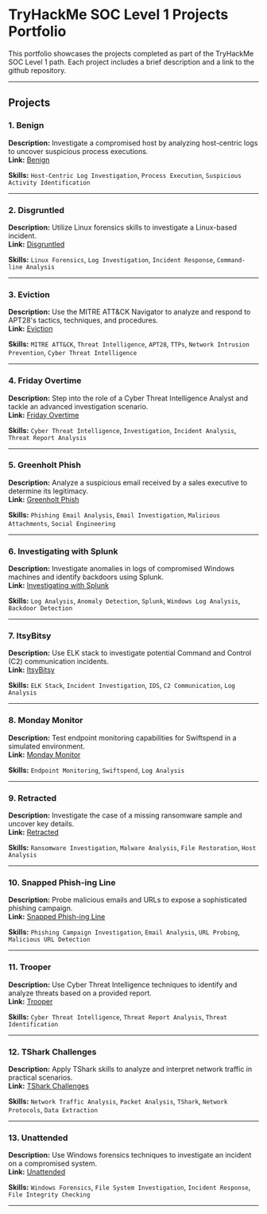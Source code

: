 # TryHackMe SOC Level 1 Projects Portfolio

This portfolio showcases the projects completed as part of the TryHackMe SOC Level 1 path. Each project includes a brief description and a link to the github repository.

---

## Projects

### 1. Benign  
**Description:** Investigate a compromised host by analyzing host-centric logs to uncover suspicious process executions.  
**Link:** [Benign](https://github.com/GrantMSchamel/THM-SOC-1-Projects/blob/main/01-%20Benign/Benign.md)

**Skills:** `Host-Centric Log Investigation`, `Process Execution`, `Suspicious Activity Identification`

---

### 2. Disgruntled  
**Description:** Utilize Linux forensics skills to investigate a Linux-based incident.  
**Link:** [Disgruntled](https://github.com/GrantMSchamel/THM-SOC-1-Projects/blob/main/02%20-%20Disgruntled/Disgruntled.md)

**Skills:** `Linux Forensics`, `Log Investigation`, `Incident Response`, `Command-line Analysis`

---

### 3. Eviction  
**Description:** Use the MITRE ATT&CK Navigator to analyze and respond to APT28's tactics, techniques, and procedures.  
**Link:** [Eviction](https://github.com/GrantMSchamel/THM-SOC-1-Projects/blob/main/03%20-%20Eviction/Eviction.md)

**Skills:** `MITRE ATT&CK`, `Threat Intelligence`, `APT28`, `TTPs`, `Network Intrusion Prevention`, `Cyber Threat Intelligence`

---

### 4. Friday Overtime  
**Description:** Step into the role of a Cyber Threat Intelligence Analyst and tackle an advanced investigation scenario.  
**Link:** [Friday Overtime](https://github.com/GrantMSchamel/THM-SOC-1-Projects/blob/main/04%20-%20Friday%20Overtime/Friday-Overtime.md)

**Skills:** `Cyber Threat Intelligence`, `Investigation`, `Incident Analysis`, `Threat Report Analysis`

---

### 5. Greenholt Phish  
**Description:** Analyze a suspicious email received by a sales executive to determine its legitimacy.  
**Link:** [Greenholt Phish](https://github.com/GrantMSchamel/THM-SOC-1-Projects/blob/main/05%20-%20Greenholt%20Phish/Greenholt-Phish.md)

**Skills:** `Phishing Email Analysis`, `Email Investigation`, `Malicious Attachments`, `Social Engineering`

---

### 6. Investigating with Splunk  
**Description:** Investigate anomalies in logs of compromised Windows machines and identify backdoors using Splunk.  
**Link:** [Investigating with Splunk](https://github.com/GrantMSchamel/THM-SOC-1-Projects/blob/main/06%20-%20Investigating%20with%20Splunk/IWS.md)

**Skills:** `Log Analysis`, `Anomaly Detection`, `Splunk`, `Windows Log Analysis`, `Backdoor Detection`

---

### 7. ItsyBitsy  
**Description:** Use ELK stack to investigate potential Command and Control (C2) communication incidents.  
**Link:** [ItsyBitsy](https://github.com/GrantMSchamel/THM-SOC-1-Projects/blob/main/07%20-%20ItsBitsy/ItsBitsy.md)

**Skills:** `ELK Stack`, `Incident Investigation`, `IDS`, `C2 Communication`, `Log Analysis`

---

### 8. Monday Monitor  
**Description:** Test endpoint monitoring capabilities for Swiftspend in a simulated environment.  
**Link:** [Monday Monitor](https://github.com/GrantMSchamel/THM-SOC-1-Projects/blob/main/08%20-%20Monday%20Monitor/Monday-Monitor.md)

**Skills:** `Endpoint Monitoring`, `Swiftspend`, `Log Analysis`

---

### 9. Retracted  
**Description:** Investigate the case of a missing ransomware sample and uncover key details.  
**Link:** [Retracted](https://github.com/GrantMSchamel/THM-SOC-1-Projects/blob/main/09%20-%20Retracted/Retracted.md)

**Skills:** `Ransomware Investigation`, `Malware Analysis`, `File Restoration`, `Host Analysis`

---

### 10. Snapped Phish-ing Line  
**Description:** Probe malicious emails and URLs to expose a sophisticated phishing campaign.  
**Link:** [Snapped Phish-ing Line](https://github.com/GrantMSchamel/THM-SOC-1-Projects/blob/main/10%20-%20Snapped%20Phish/Snapped-Phish.md)

**Skills:** `Phishing Campaign Investigation`, `Email Analysis`, `URL Probing`, `Malicious URL Detection`

---

### 11. Trooper  
**Description:** Use Cyber Threat Intelligence techniques to identify and analyze threats based on a provided report.  
**Link:** [Trooper](https://github.com/GrantMSchamel/THM-SOC-1-Projects/blob/main/11%20-%20Trooper/Trooper.md)

**Skills:** `Cyber Threat Intelligence`, `Threat Report Analysis`, `Threat Identification`

---

### 12. TShark Challenges  
**Description:** Apply TShark skills to analyze and interpret network traffic in practical scenarios.  
**Link:** [TShark Challenges](https://github.com/GrantMSchamel/THM-SOC-1-Projects/tree/main/12%20-%20TShark%20Challenges)

**Skills:** `Network Traffic Analysis`, `Packet Analysis`, `TShark`, `Network Protocols`, `Data Extraction`

---

### 13. Unattended  
**Description:** Use Windows forensics techniques to investigate an incident on a compromised system.  
**Link:** [Unattended](https://github.com/GrantMSchamel/THM-SOC-1-Projects/blob/main/13%20-%20Unattended/Unattended.md)

**Skills:** `Windows Forensics`, `File System Investigation`, `Incident Response`, `File Integrity Checking`

---






